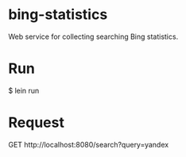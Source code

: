 # bing-statistics
Web service for collecting searching Bing statistics.


# Run
$ lein run

# Request
GET http://localhost:8080/search?query=yandex
